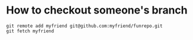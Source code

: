 # How to checkout someone's branch
```
git remote add myfriend git@github.com:myfriend/funrepo.git
git fetch myfriend
```
